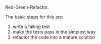 Red-Green-Refactor. 

The basic steps for this are:

1. write a failing test
2. make the tests pass in the simplest way
3. refactor the code into a mature solution
